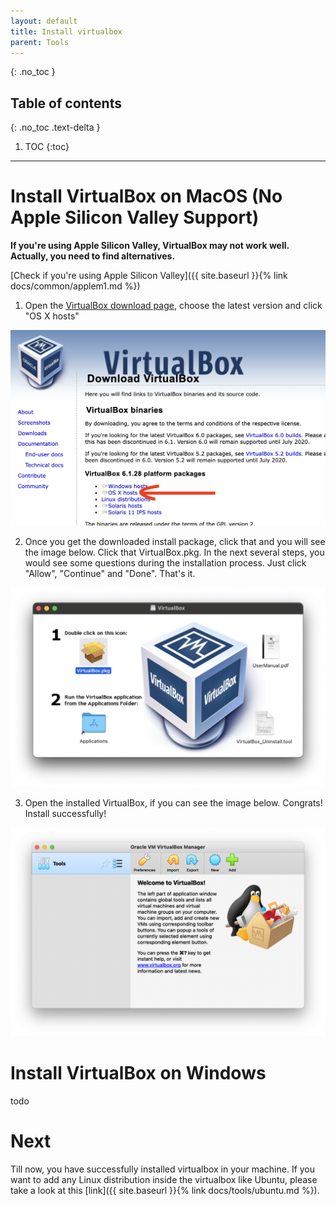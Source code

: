 ```yaml
---
layout: default
title: Install virtualbox
parent: Tools
---
```


{: .no_toc }

## Table of contents
{: .no_toc .text-delta }

1. TOC
{:toc}

---


# Install VirtualBox on MacOS (No Apple Silicon Valley Support)

**If you're using Apple Silicon Valley, VirtualBox may not work well. Actually, you need to find alternatives.**

[Check if you're using Apple Silicon Valley]({{ site.baseurl }}{% link docs/common/applem1.md %})

1. Open the [VirtualBox download page](https://www.virtualbox.org/wiki/Downloads), choose the latest version and click "OS X hosts"

![virtualbox_download_page](/assets/images/virtualbox/virtualbox_download_page.png)

2. Once you get the downloaded install package, click that and you will see the image below. Click that VirtualBox.pkg. In the next several steps, you would see some questions during the installation process. Just click "Allow", "Continue" and "Done". That's it.

![virtualbox_installing](/assets/images/virtualbox/virtualbox_installing.png)

3. Open the installed VirtualBox, if you can see the image below. Congrats! Install successfully!

![virtualbox_installing](/assets/images/virtualbox/virtualbox_homepage.png)


# Install VirtualBox on Windows


todo

# Next

Till now, you have successfully installed virtualbox in your machine. If you want to add any Linux distribution inside the virtualbox like Ubuntu, please take a look at this [link]({{ site.baseurl }}{% link docs/tools/ubuntu.md %}).
